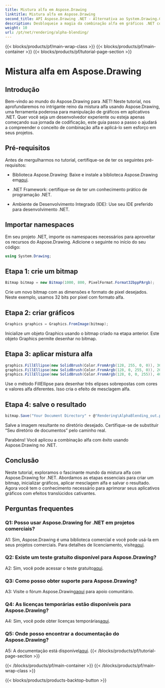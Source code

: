 ```yaml
---
title: Mistura alfa em Aspose.Drawing
linktitle: Mistura alfa em Aspose.Drawing
second_title: API Aspose.Drawing .NET - Alternativa ao System.Drawing.Common
description: Desbloqueie a magia da combinação alfa em gráficos .NET com Aspose.Drawing. Eleve seus projetos com efeitos translúcidos.
weight: 10
url: /pt/net/rendering/alpha-blending/
---
```


{{< blocks/products/pf/main-wrap-class >}}
{{< blocks/products/pf/main-container >}}
{{< blocks/products/pf/tutorial-page-section >}}

# Mistura alfa em Aspose.Drawing

## Introdução

Bem-vindo ao mundo do Aspose.Drawing para .NET! Neste tutorial, nos aprofundaremos no intrigante reino da mistura alfa usando Aspose.Drawing, uma ferramenta poderosa para manipulação de gráficos em aplicativos .NET. Quer você seja um desenvolvedor experiente ou esteja apenas começando sua jornada de codificação, este guia passo a passo o ajudará a compreender o conceito de combinação alfa e aplicá-lo sem esforço em seus projetos.

## Pré-requisitos

Antes de mergulharmos no tutorial, certifique-se de ter os seguintes pré-requisitos:

-  Biblioteca Aspose.Drawing: Baixe e instale a biblioteca Aspose.Drawing em[aqui](https://releases.aspose.com/drawing/net/).

- .NET Framework: certifique-se de ter um conhecimento prático de programação .NET.

- Ambiente de Desenvolvimento Integrado (IDE): Use seu IDE preferido para desenvolvimento .NET.

## Importar namespaces

Em seu projeto .NET, importe os namespaces necessários para aproveitar os recursos do Aspose.Drawing. Adicione o seguinte no início do seu código:

```csharp
using System.Drawing;
```

## Etapa 1: crie um bitmap

```csharp
Bitmap bitmap = new Bitmap(1000, 800, PixelFormat.Format32bppPArgb);
```

Crie um novo bitmap com as dimensões e formato de pixel desejados. Neste exemplo, usamos 32 bits por pixel com formato alfa.

## Etapa 2: criar gráficos

```csharp
Graphics graphics = Graphics.FromImage(bitmap);
```

Inicialize um objeto Graphics usando o bitmap criado na etapa anterior. Este objeto Graphics permite desenhar no bitmap.

## Etapa 3: aplicar mistura alfa

```csharp
graphics.FillEllipse(new SolidBrush(Color.FromArgb(128, 255, 0, 0)), 300, 100, 400, 400);
graphics.FillEllipse(new SolidBrush(Color.FromArgb(128, 0, 255, 0)), 200, 300, 400, 400);
graphics.FillEllipse(new SolidBrush(Color.FromArgb(128, 0, 0, 255)), 400, 300, 400, 400);
```

Use o método FillEllipse para desenhar três elipses sobrepostas com cores e valores alfa diferentes. Isso cria o efeito de mesclagem alfa.

## Etapa 4: salve o resultado

```csharp
bitmap.Save("Your Document Directory" + @"Rendering\AlphaBlending_out.png");
```

Salve a imagem resultante no diretório desejado. Certifique-se de substituir “Seu diretório de documentos” pelo caminho real.

Parabéns! Você aplicou a combinação alfa com êxito usando Aspose.Drawing no .NET.

## Conclusão

Neste tutorial, exploramos o fascinante mundo da mistura alfa com Aspose.Drawing for .NET. Abordamos as etapas essenciais para criar um bitmap, inicializar gráficos, aplicar mesclagem alfa e salvar o resultado. Agora você tem o conhecimento necessário para aprimorar seus aplicativos gráficos com efeitos translúcidos cativantes.

## Perguntas frequentes

### Q1: Posso usar Aspose.Drawing for .NET em projetos comerciais?

 A1: Sim, Aspose.Drawing é uma biblioteca comercial e você pode usá-la em seus projetos comerciais. Para detalhes de licenciamento, visite[aqui](https://purchase.aspose.com/buy).

### Q2: Existe um teste gratuito disponível para Aspose.Drawing?

 A2: Sim, você pode acessar o teste gratuito[aqui](https://releases.aspose.com/).

### Q3: Como posso obter suporte para Aspose.Drawing?

 A3: Visite o fórum Aspose.Drawing[aqui](https://forum.aspose.com/c/diagram/17) para apoio comunitário.

### Q4: As licenças temporárias estão disponíveis para Aspose.Drawing?

 A4: Sim, você pode obter licenças temporárias[aqui](https://purchase.aspose.com/temporary-license/).

### Q5: Onde posso encontrar a documentação do Aspose.Drawing?

 A5: A documentação está disponível[aqui](https://reference.aspose.com/drawing/net/).
{{< /blocks/products/pf/tutorial-page-section >}}

{{< /blocks/products/pf/main-container >}}
{{< /blocks/products/pf/main-wrap-class >}}

{{< blocks/products/products-backtop-button >}}
